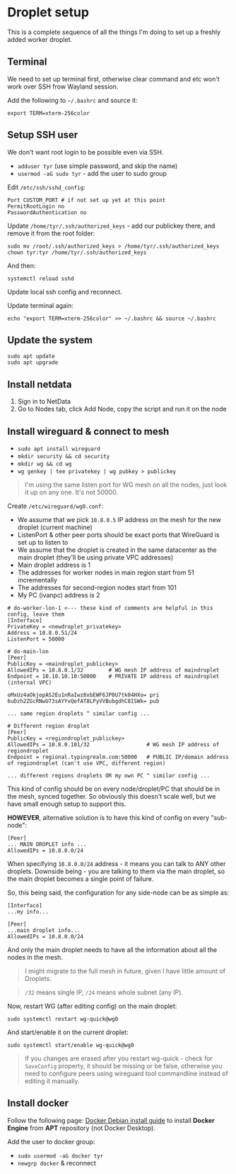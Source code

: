 # Droplet setup

This is a complete sequence of all the things I'm doing to set up a freshly added worker droplet.

## Terminal

We need to set up terminal first, otherwise clear command and etc won't work over SSH frow Wayland session.

Add the following to `~/.bashrc` and source it:

```
export TERM=xterm-256color
```

## Setup SSH user

We don't want root login to be possible even via SSH.

- `adduser tyr` (use simple password, and skip the name)
- `usermod -aG sudo tyr` - add the user to sudo group

Edit `/etc/ssh/sshd_config`:

```
Port CUSTOM_PORT # if not set up yet at this point
PermitRootLogin no
PasswordAuthentication no
```

Update `/home/tyr/.ssh/authorized_keys` - add our publickey there, and remove it from the root folder:

```
sudo mv /root/.ssh/authorized_keys > /home/tyr/.ssh/authorized_keys
chown tyr:tyr /home/tyr/.ssh/authorized_keys
```

And then:

`systemctl reload sshd`

Update local ssh config and reconnect.

Update terminal again:

`echo "export TERM=xterm-256color" >> ~/.bashrc && source ~/.bashrc`

## Update the system

```
sudo apt update
sudo apt upgrade
```

## Install netdata

1. Sign in to NetData
2. Go to Nodes tab, click Add Node, copy the script and run it on the node

## Install wireguard & connect to mesh

- `sudo apt install wireguard`
- `mkdir security && cd security`
- `mkdir wg && cd wg`
- `wg genkey | tee privatekey | wg pubkey > publickey`

> I'm using the same listen port for WG mesh on all the nodes, just look it up on any one. It's not 50000.

Create `/etc/wireguard/wg0.conf`:

- We assume that we pick `10.8.0.5` IP address on the mesh for the new droplet (current machine)
- ListenPort & other peer ports should be exact ports that WireGuard is set up to listen to
- We assume that the droplet is created in the same datacenter as the main droplet (they'll be using private VPC addresses)
- Main droplet address is 1
- The addresses for worker nodes in main region start from 51 incrementally
- The addresses for second-region nodes start from 101
- My PC (ivanpc) address is 2

```
# do-worker-lon-1 <--- these kind of comments are helpful in this config, leave them
[Interface]
PrivateKey = <newdroplet_privatekey>
Address = 10.8.0.51/24
ListenPort = 50000

# do-main-lon
[Peer]
PublicKey = <maindroplet_publickey>
AllowedIPs = 10.8.0.1/32        # WG mesh IP address of maindroplet
Endpoint = 10.10.10.10:50000    # PRIVATE IP address of maindroplet (internal VPC)

oMxUz4aOkjopAS2Eu1nRaIwz8xbEWF6JP0U7tk04HXo= pri
6uDzh2ZGcRNwU73sAYYvQefAT8LPyVVBubgdhC8ISWk= pub

... same region droplets ^ similar config ...

# Different region droplet
[Peer]
PublicKey = <regiondroplet_publickey>
AllowedIPs = 10.8.0.101/32                  # WG mesh IP address of regiondroplet
Endpoint = regional.typingrealm.com:50000   # PUBLIC IP/domain address of regiondroplet (can't use VPC, different region)

... different regions droplets OR my own PC ^ similar config ...
```

This kind of config should be on every node/droplet/PC that should be in the mesh, synced together. So obviously this doesn't scale well, but we have small enough setup to support this.

**HOWEVER**, alternative solution is to have this kind of config on every "sub-node":

```
[Peer]
... MAIN DROPLET info ...
AllowedIPs = 10.8.0.0/24
```

When specifying `10.8.0.0/24` address - it means you can talk to ANY other droplets. Downside being - you are talking to them via the main droplet, so the main droplet becomes a single point of failure.

So, this being said, the configuration for any side-node can be as simple as:

```
[Interface]
...my info...

[Peer]
...main droplet info...
AllowedIPs = 10.8.0.0/24
```

And only the main droplet needs to have all the information about all the nodes in the mesh.

> I might migrate to the full mesh in future, given I have little amount of Droplets.

> `/32` means single IP, `/24` means whole subnet (any IP).

Now, restart WG (after editing config) on the main droplet:

```
sudo systemctl restart wg-quick@wg0
```

And start/enable it on the current droplet:

```
sudo systemctl start/enable wg-quick@wg0
```

> If you changes are erased after you restart wg-quick - check for `SaveConfig` property, it should be missing or be false, otherwise you need to configure peers using wireguard tool commandline instead of editing it manually.

## Install docker

Follow the following page: [Docker Debian install guide](https://docs.docker.com/engine/install/debian/) to install **Docker Engine** from **APT** repository (not Docker Desktop).

Add the user to docker group:

- `sudo usermod -aG docker tyr`
- `newgrp docker` & reconnect

